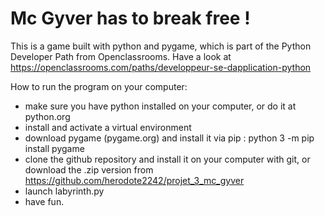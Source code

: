 # Mc Gyver has to break free !

This is a game built with python and pygame, which is part of the Python Developer Path from Openclassrooms. Have a look at https://openclassrooms.com/paths/developpeur-se-dapplication-python

How to run the program on your computer:
- make sure you have python installed on your computer, or do it at python.org
- install and activate a virtual environment
- download pygame (pygame.org) and install it via pip : python 3 -m pip install pygame
- clone the github repository and install it on your computer with git, or download the .zip version from https://github.com/herodote2242/projet_3_mc_gyver
- launch labyrinth.py
- have fun.